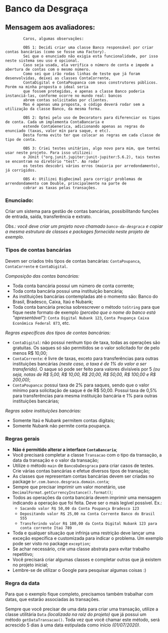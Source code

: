# Banco da Desgraça

## Mensagem aos avaliadores:

            Caros, algumas observações:

            OBS 1: Decidi criar uma classe Banco responsável por criar contas bancárias (como se fosse uma Factory).
            Sei que o enunciado não exigia esta funcionalidade, por isso neste sistema seu uso é opcional.
            Caso seja usada, ela verifica o número de conta e impede a abertura de contas com o mesmo número.
            Como sei que irão rodas linhas de teste que já foram desenvolvidas, deixei as classes ContaCorrente,
            ContaDigital e ContaPoupanca com seus construtores públicos. Porém na minha proposta o ideal seria
            que fossem protegidas, e apenas a classe Banco poderia instanciá-las, conforme ocorre no mundo real: bancos
            abrem contas solicitadas por clientes.
            Mas é apenas uma proposta, o código deverá rodar sem a utilização da classe Banco, da mesma forma.

            OBS 2: Optei pelo uso de Decorators para diferenciar os tipos de conta. Cada um implementa ContaBancaria e
            estende ContaGenerica, adicionando apenas as regras do enunciado (taxas, valor mín para saque, e etc).
            Desta forma evito ter que colocar as regras em cada classe de tipo de conta.

            OBS 3: Criei testes unitários, algo novo para mim, que tentei usar neste projeto. Para isso utilizei:
            o JUnit ("org.junit.jupiter:junit-jupiter:5.6.2), tais testes se encontram no diretório "test". Ao rodar
            os testes descobri vários erros (maioria por arredondamento), já corrigidos.

            OBS 4: Utilizei BigDecimal para corrigir problemas de arrendondamento com Double, principalmente na parte de
            cobrar as taxas pelas transações. 

### Enunciado:

Criar um sistema para gestão de contas bancárias, possibilitando funções de entrada, saída, transferência e extrato.

_Obs.: você deve criar um projeto novo chamado `banco-da-desgraca` e copiar a mesma estrutura de classes e packages fornecida neste projeto de exemplo._


### Tipos de contas bancárias

Devem ser criados três tipos de contas bancárias: `ContaPoupanca`, `ContaCorrente` e `ContaDigital`. 

_Composição das contas bancárias:_

* Toda conta bancária possui um número de conta corrente;
* Toda conta bancária possui uma instituição bancária;
* As instituições bancárias contempladas até o momento são: Banco do Brasil, Bradesco, Caixa, Itaú e Nubank;
* Toda conta bancária precisa sobrescrever o método `toString` para que fique neste formato de exemplo _(perceba que o nome do banco está "apresentável")_: `Conta Digital Nubank 123`, `Conta Poupança Caixa Econômica Federal 873`, etc.

_Regras específicas dos tipos de contas bancárias:_

* `ContaDigital`: não possui nenhum tipo de taxa, todas as operações são gratuitas. Os saques só são permitidos se o valor solicitado for de pelo menos R$ 10,00;
* `ContaCorrente`: é livre de taxas, exceto para transferências para outras instituições bancárias _(neste caso, a taxa é de 1% do valor a ser transferido)_. O saque só pode ser feito para valores divisíveis por 5 _(ou seja, notas de R$ 5,00, R$ 10,00, R$ 20,00, R$ 50,00, R$ 100,00 e R$ 200,00)_;
* `ContaPoupanca`: possui taxa de 2% para saques, sendo que o valor mínimo para solicitação de saque é de R$ 50,00. Possui taxa de 0,5% para transferências para mesma instituição bancária e 1% para outras instituições bancárias;

_Regras sobre instituições bancárias:_
* Somente Itaú e Nubank permitem contas digitais;
* Somente Nubank não permite conta poupança.

### Regras gerais

* **Não é permitido alterar a interface `ContaBancaria`**;
* Você precisará completar a classe `Transacao` com o tipo da transação, a data da transação e o valor da transação;
* Utilize o método `main` de `BancoDaDesgraca` para criar casos de testes. Crie várias contas bancárias e efetue diversos tipos de transação;
* As classes que representam contas bancárias devem ser criadas no package `br.com.banco.desgraca.domain.conta`;
* Sempre que precisar imprimir um valor monetário, use `DecimalFormat.getCurrencyInstance().format()`;
* Todos as operações da conta bancária devem imprimir uma mensagem indicando a operação que foi feita. Deve ser o mais legível possível. Ex.:
  * `Sacando valor R$ 50,00 da Conta Poupança Bradesco 123`
  * `Depositando valor R$ 25,00 na Conta Corrente Banco do Brasil 555`
  * `Transferindo valor R$ 100,00 da Conta Digital Nubank 123 para conta corrente Itaú 789`
* Toda e qualquer situação que infrinja uma restrição deve lançar uma exceção específica e customizada para indicar o problema. Um exemplo pode ser visto no package `exception`;
* Se achar necessário, crie uma classe abstrata para evitar trabalho repetitivo;
* Você precisará criar algumas classes e completar outras que já existem no projeto inicial;
* Lembre-se de utilizar o Google para pesquisar algumas coisas :)


### Regra da data

Para que o exemplo fique completo, precisamos também trabalhar com datas, que estarão associadas às transações.

Sempre que você precisar de uma data para criar uma transação, utilize a classe utilitária `Data` _(localizada na raiz do projeto)_ que já possui um método `getDataTransacao()`.
Toda vez que você chamar este método, será acrescido 5 dias à uma data estipulada como início _(01/07/2020)_.
